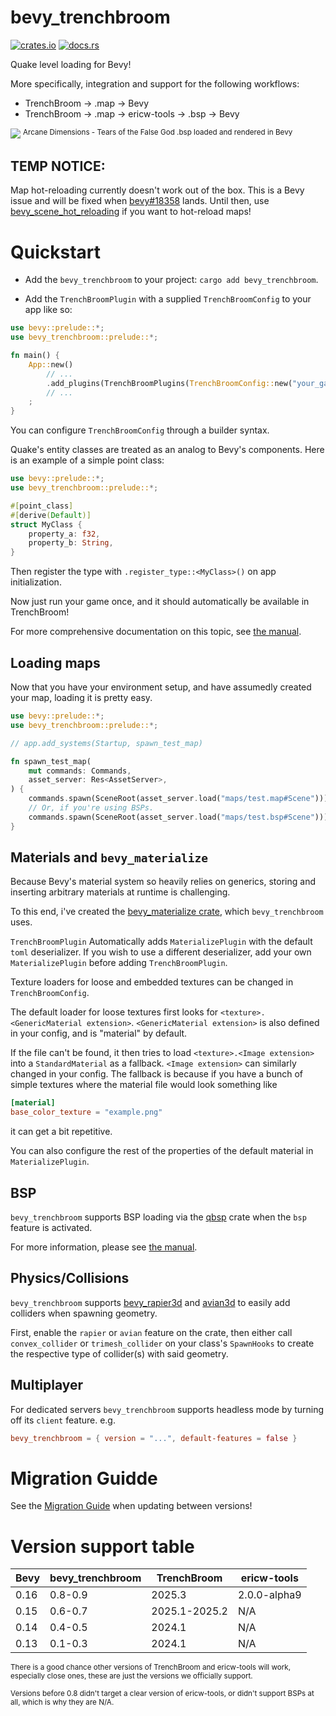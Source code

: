 # bevy_trenchbroom

[![crates.io](https://img.shields.io/crates/v/bevy_trenchbroom)](https://crates.io/crates/bevy_trenchbroom)
[![docs.rs](https://docs.rs/bevy_trenchbroom/badge.svg)](https://docs.rs/bevy_trenchbroom)

Quake level loading for Bevy!

More specifically, integration and support for the following workflows:
- TrenchBroom -> .map -> Bevy
- TrenchBroom -> .map -> ericw-tools -> .bsp -> Bevy

<img src="assets/screenshots/ad_tears.png">
<sup>Arcane Dimensions - Tears of the False God .bsp loaded and rendered in Bevy</sup>

<br>

## TEMP NOTICE:
Map hot-reloading currently doesn't work out of the box. This is a Bevy issue and will be fixed when [bevy#18358](https://github.com/bevyengine/bevy/pull/18358) lands.
Until then, use [bevy_scene_hot_reloading](https://crates.io/crates/bevy_scene_hot_reloading) if you want to hot-reload maps!

# Quickstart
- Add the `bevy_trenchbroom` to your project: `cargo add bevy_trenchbroom`.

- Add the `TrenchBroomPlugin` with a supplied `TrenchBroomConfig` to your app like so:

```rust no_run
use bevy::prelude::*;
use bevy_trenchbroom::prelude::*;

fn main() {
    App::new()
        // ...
        .add_plugins(TrenchBroomPlugins(TrenchBroomConfig::new("your_game_name")))
        // ...
    ;
}
```

You can configure `TrenchBroomConfig` through a builder syntax.

Quake's entity classes are treated as an analog to Bevy's components. Here is an example of a simple point class:
```rust
use bevy::prelude::*;
use bevy_trenchbroom::prelude::*;

#[point_class]
#[derive(Default)]
struct MyClass {
	property_a: f32,
	property_b: String,
}
```

Then register the type with `.register_type::<MyClass>()` on app initialization.

Now just run your game once, and it should automatically be available in TrenchBroom!

For more comprehensive documentation on this topic, see [the manual](https://docs.rs/bevy_trenchbroom/latest/bevy_trenchbroom/manual/index.html).

## Loading maps

Now that you have your environment setup, and have assumedly created your map, loading it is pretty easy.
```rust
use bevy::prelude::*;
use bevy_trenchbroom::prelude::*;

// app.add_systems(Startup, spawn_test_map)

fn spawn_test_map(
    mut commands: Commands,
    asset_server: Res<AssetServer>,
) {
    commands.spawn(SceneRoot(asset_server.load("maps/test.map#Scene")));
    // Or, if you're using BSPs.
    commands.spawn(SceneRoot(asset_server.load("maps/test.bsp#Scene")));
}
```

## Materials and `bevy_materialize`

Because Bevy's material system so heavily relies on generics, storing and inserting arbitrary materials at runtime is challenging.

To this end, i've created the [bevy_materialize crate](https://github.com/Noxmore/bevy_materialize), which `bevy_trenchbroom` uses.

`TrenchBroomPlugin` Automatically adds `MaterializePlugin` with the default `toml` deserializer. If you wish to use a different deserializer, add your own `MaterializePlugin` before adding `TrenchBroomPlugin`.

Texture loaders for loose and embedded textures can be changed in `TrenchBroomConfig`.

The default loader for loose textures first looks for `<texture>.<GenericMaterial extension>`.
`<GenericMaterial extension>` is also defined in your config, and is "material" by default.

If the file can't be found, it then tries to load `<texture>.<Image extension>` into a `StandardMaterial` as a fallback.
`<Image extension>` can similarly changed in your config.
The fallback is because if you have a bunch of simple textures where the material file would look something like
```toml
[material]
base_color_texture = "example.png"
```
it can get a bit repetitive.

You can also configure the rest of the properties of the default material in `MaterializePlugin`.

## BSP

`bevy_trenchbroom` supports BSP loading via the [qbsp](https://github.com/Noxmore/qbsp) crate when the `bsp` feature is activated.

For more information, please see [the manual](https://docs.rs/bevy_trenchbroom/latest/bevy_trenchbroom/manual/index.html#bsp).

## Physics/Collisions

`bevy_trenchbroom` supports [bevy_rapier3d](https://crates.io/crates/bevy_rapier3d) and [avian3d](https://crates.io/crates/avian3d) to easily add colliders when spawning geometry.

First, enable the `rapier` or `avian` feature on the crate, then either call `convex_collider` or `trimesh_collider` on your class's `SpawnHooks` to create the respective type of collider(s) with said geometry.

## Multiplayer

For dedicated servers `bevy_trenchbroom` supports headless mode by turning off its `client` feature. e.g.
```toml
bevy_trenchbroom = { version = "...", default-features = false }
```

# Migration Guidde
See the [Migration Guide](https://github.com/Noxmore/bevy_trenchbroom/blob/main/Migration%20Guide.md) when updating between versions!

# Version support table
| Bevy | bevy_trenchbroom | TrenchBroom   | ericw-tools |
|------|------------------|---------------|-------------|
| 0.16 | 0.8-0.9          | 2025.3        | 2.0.0-alpha9
| 0.15 | 0.6-0.7          | 2025.1-2025.2 | N/A
| 0.14 | 0.4-0.5          | 2024.1        | N/A
| 0.13 | 0.1-0.3          | 2024.1        | N/A

<sup>There is a good chance other versions of TrenchBroom and ericw-tools will work, especially close ones, these are just the versions we officially support.</sup>

<sup>Versions before 0.8 didn't target a clear version of ericw-tools, or didn't support BSPs at all, which is why they are N/A.</sup>
